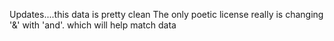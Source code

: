 Updates....this data is pretty clean
The only poetic license really is changing '&' with 'and'. which will help match data
